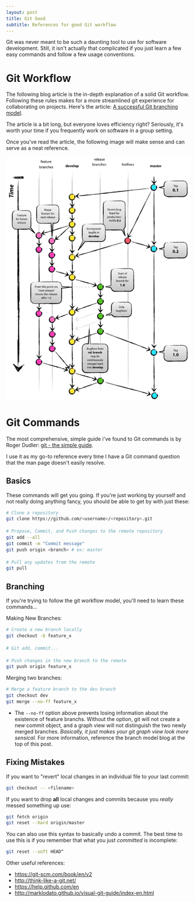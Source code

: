 ```yaml
---
layout: post
title: Git Good
subtitle: References for good Git workflow
---
```


Git was never meant to be such a daunting tool to use for software development. Still, it isn't actually that complicated if you just learn a few easy commands and follow a few usage conventions. 

# Git Workflow

The following blog article is the in-depth explanation of a solid Git workflow. Following these rules makes for a more streamlined git experience for collaborating on projects. Here's the article: [A successful Git branching model](https://nvie.com/posts/a-successful-git-branching-model/). 

The article is a bit long, but everyone loves efficiency right? Seriously, it's worth your time if you frequently work on software in a group setting.

Once you've read the article, the following image will make sense and can serve as a neat reference.

![Git Workflow](/img/git-model.png)

# Git Commands

The most comprehensive, simple guide i've found to Git commands is by Roger Dudler: [git - the simple guide](http://rogerdudler.github.io/git-guide/). 

I use it as my go-to reference every time I have a Git command question that the man page doesn't easily resolve.

## Basics

These commands will get you going. If you're just working by yourself and not really doing anything fancy, you should be able to get by with just these:

```bash
# Clone a repository
git clone https://github.com/<username>/<repository>.git

# Propose, Commit, and Push changes to the remote repository
git add --all
git commit -m "Commit message"
git push origin <branch> # ex: master

# Pull any updates from the remote
git pull
```

## Branching

If you're trying to follow the git workflow model, you'll need to learn these commands...

Making New Branches:

```bash
# Create a new branch locally
git checkout -b feature_x

# Git add, commit...

# Push changes in the new branch to the remote
git push origin feature_x
```

Merging two branches:

```bash
# Merge a feature branch to the dev branch
git checkout dev
git merge --no-ff feature_x
```
- The `--no-ff` option above prevents losing information about the existence of feature branchs. Without the option, git will not create a new commit object, and a graph view will not distinguish the two newly merged branches. *Basically, it just makes your git graph view look more sensical.* For more information, reference the branch model blog at the top of this post.

## Fixing Mistakes

If you want to "revert" local changes in an individual file to your last commit:

```bash
git checkout -- <filename>
```

If you want to drop **all** local changes and commits because you _really_ messed something up use:

```bash
git fetch origin
git reset --hard origin/master
```

You can also use this syntax to basically undo a commit. The best time to use this is if you remember that what you just _committed_ is incomplete:
```bash
git reset --soft HEAD^
```

Other useful references:
- <https://git-scm.com/book/en/v2>
- <http://think-like-a-git.net/>
- <https://help.github.com/en>
- <http://marklodato.github.io/visual-git-guide/index-en.html>
